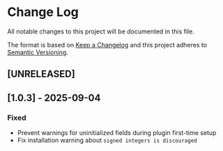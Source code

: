 # Change Log

All notable changes to this project will be documented in this file.

The format is based on [Keep a Changelog](http://keepachangelog.com/)
and this project adheres to [Semantic Versioning](http://semver.org/).

## [UNRELEASED]

## [1.0.3] - 2025-09-04

### Fixed

- Prevent warnings for uninitialized fields during plugin first-time setup
- Fix installation warning about `signed integers is discouraged`
